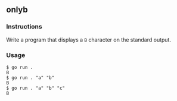## onlyb

### Instructions

Write a program that displays a `B` character on the standard output.

### Usage

```console
$ go run .
B
$ go run . "a" "b"
B
$ go run . "a" "b" "c"
B
```
